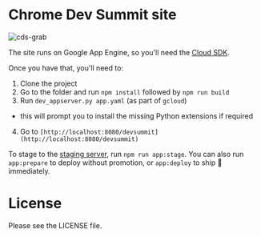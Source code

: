 # Chrome Dev Summit site

![cds-grab](https://cloud.githubusercontent.com/assets/617438/19014471/5a0fc0b2-87e5-11e6-9dc0-ad25b438aec6.png)

The site runs on Google App Engine, so you'll need the [Cloud SDK](https://cloud.google.com/appengine/docs/standard/python/download).

Once you have that, you'll need to:

1. Clone the project
2. Go to the folder and run `npm install` followed by `npm run build`
3. Run `dev_appserver.py app.yaml` (as part of `gcloud`)
  * this will prompt you to install the missing Python extensions if required
4. Go to `[http://localhost:8080/devsummit](http://localhost:8080/devsummit)`

To stage to the [staging server](https://stage-dot-chromedevsummit-site.appspot.com/devsummit/), run `npm run app:stage`.
You can also run `app:prepare` to deploy without promotion, or `app:deploy` to ship 🚢 immediately.

# License

Please see the LICENSE file.
